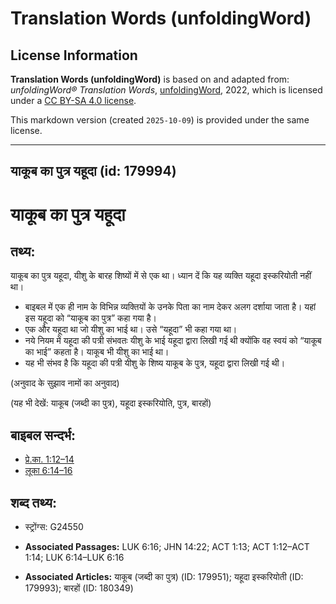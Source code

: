 # Translation Words (unfoldingWord)

## License Information

**Translation Words (unfoldingWord)** is based on and adapted from: _unfoldingWord® Translation Words_, [unfoldingWord](https://unfoldingword.org/utw), 2022, which is licensed under a [CC BY-SA 4.0 license](https://creativecommons.org/licenses/by-sa/4.0/legalcode.en).

This markdown version (created `2025-10-09`) is provided under the same license.



--------------------------------

## याकूब का पुत्र यहूदा (id: 179994)

याकूब का पुत्र यहूदा
====================

तथ्य:
-----

याकूब का पुत्र यहूदा, यीशु के बारह शिष्यों में से एक था। ध्यान दें कि यह व्यक्ति यहूदा इस्करियोती नहीं था।

* बाइबल में एक ही नाम के विभिन्न व्यक्तियों के उनके पिता का नाम देकर अलग दर्शाया जाता है। यहां इस यहूदा को “याकूब का पुत्र” कहा गया है।
* एक और यहूदा था जो यीशु का भाई था। उसे “यहूदा” भी कहा गया था।
* नये नियम में यहूदा की पत्री संभवतः यीशु के भाई यहूदा द्वारा लिखी गई थी क्योंकि वह स्वयं को “याकूब का भाई” कहता है। याकूब भी यीशु का भाई था।
* यह भी संभव है कि यहूदा की पत्री यीशु के शिष्य याकूब के पुत्र, यहूदा द्वारा लिखी गई थी।

(अनुवाद के सुझाव नामों का अनुवाद)

(यह भी देखें: याकूब (जब्दी का पुत्र), यहूदा इस्करियोति, पुत्र, बारहों)

बाइबल सन्दर्भ:
--------------

* [प्रे.का. 1:12–14](https://ref.ly/Acts1:12-Acts1:14)
* [लूका 6:14–16](https://ref.ly/Luke6:14-Luke6:16)

शब्द तथ्य:
----------

* स्ट्रोंग्स: G24550

* **Associated Passages:** LUK 6:16; JHN 14:22; ACT 1:13; ACT 1:12–ACT 1:14; LUK 6:14–LUK 6:16
* **Associated Articles:** याकूब (जब्दी का पुत्र) (ID: 179951); यहूदा इस्करियोती (ID: 179993); बारहों (ID: 180349)

